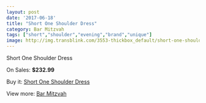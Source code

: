 ```yaml
---
layout: post
date: '2017-06-18'
title: "Short One Shoulder Dress"
category: Bar Mitzvah
tags: ["short","shoulder","evening","brand","unique"]
image: http://img.transblink.com/3553-thickbox_default/short-one-shoulder-dress.jpg
---
```

Short One Shoulder Dress

On Sales: **$232.99**
<a href="https://www.transblink.com/en/bar-mitzvah/1126-short-one-shoulder-dress.html"><amp-img layout="responsive" width="600" height="600" src="//img.transblink.com/3553-thickbox_default/short-one-shoulder-dress.jpg" alt="Short One Shoulder Dress 0" /></a>
<a href="https://www.transblink.com/en/bar-mitzvah/1126-short-one-shoulder-dress.html"><amp-img layout="responsive" width="600" height="600" src="//img.transblink.com/3557-thickbox_default/short-one-shoulder-dress.jpg" alt="Short One Shoulder Dress 1" /></a>
<a href="https://www.transblink.com/en/bar-mitzvah/1126-short-one-shoulder-dress.html"><amp-img layout="responsive" width="600" height="600" src="//img.transblink.com/3556-thickbox_default/short-one-shoulder-dress.jpg" alt="Short One Shoulder Dress 2" /></a>
<a href="https://www.transblink.com/en/bar-mitzvah/1126-short-one-shoulder-dress.html"><amp-img layout="responsive" width="600" height="600" src="//img.transblink.com/3555-thickbox_default/short-one-shoulder-dress.jpg" alt="Short One Shoulder Dress 3" /></a>
<a href="https://www.transblink.com/en/bar-mitzvah/1126-short-one-shoulder-dress.html"><amp-img layout="responsive" width="600" height="600" src="//img.transblink.com/3554-thickbox_default/short-one-shoulder-dress.jpg" alt="Short One Shoulder Dress 4" /></a>

Buy it: [Short One Shoulder Dress](https://www.transblink.com/en/bar-mitzvah/1126-short-one-shoulder-dress.html "Short One Shoulder Dress")

View more: [Bar Mitzvah](https://www.transblink.com/en/2-bar-mitzvah "Bar Mitzvah")